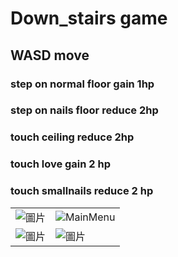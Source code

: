 # Down_stairs game 
## WASD move
### step on normal floor gain 1hp
### step on nails floor reduce 2hp
### touch ceiling reduce 2hp
### touch love  gain 2 hp
### touch smallnails reduce 2 hp
|||
|-----|--------|
| ![圖片](https://github.com/aqew78/Downs_stairs/assets/96120430/803beebb-2efe-481d-89c0-ec84b2c4077b)  |  ![MainMenu](https://github.com/aqew78/Downs_stairs/assets/96120430/7d639621-c476-4f2b-9695-58b843f0d7fa) |
| ![圖片](https://github.com/aqew78/Downs_stairs/assets/96120430/3e1d0dda-208f-4312-b711-f7ddbadd0d9b) | ![圖片](https://github.com/aqew78/Downs_stairs/assets/96120430/78655378-65c2-42ca-8d28-05dee5a3b37f) |
